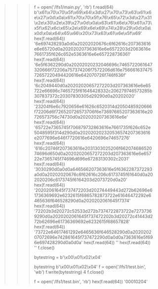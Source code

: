 >>> f = open('/lfs1/main.py', 'rb')
>>> f.read(64)
b'\x61\x70\x70\x5f\x69\x64\x3d\x27\x70\x73\x63\x61\x6e\x27\x0d\x0a\x61\x70\x70\x5f\x76\x65\x72\x3d\x27\x31\x2e\x30\x2e\x39\x27\x0d\x0a\x63\x61\x6e\x76\x61\x73\x5f\x62\x6c\x65\x2e\x69\x6e\x69\x74\x28\x29\x0d\x0a\x0d\x0a\x64\x65\x66\x20\x73\x63\x61\x6e\x5f\x69'
>>> hex(f.read(64))
'6e697428293a0d0a20202020676c6f62616c207363616e6e65720d0a202020207363616e6e6572203d2063616e7661735f626c652e5363616e6e657228736361'
>>> hex(f.read(64))
'6e5f6362290d0a20202020232046696c7465722061647320666f72206a757374206f7572206d616e75666163747572657220494420616e642070726f746f636f'
>>> hex(f.read(64))
'6c2049440d0a20202020657272203d207363616e6e65722e66696c7465725f61646428332c206279746573285b307837372c20307830305d29290d0a20202020'
>>> hex(f.read(64))
'23204f6e6c7920656e61626c6520314d2050485920666f72206d6f726520726573706f6e73697665207363616e20726573756c74730d0a202020207363616e6e'
>>> hex(f.read(64))
'65722e7365745f706879732863616e7661735f626c652e5048595f314d290d0a202020202320536574207363616e2077696e646f7720616e6420696e74657276'
>>> hex(f.read(64))
'616c20746f207363616e2031303025206f66207468652074696d650d0a20202020657272203d207363616e6e65722e7365745f74696d696e67283130302c2031'
>>> hex(f.read(64))
'3030290d0a0d0a646566207363616e5f6362287372293a0d0a20202020676c6f62616c206c6173745f61640d0a202020206c6173745f6164203d2073720d0a20'
>>> hex(f.read(64))
'20202061645f737472203d20274449443d272b62696e61736369692e6232615f6865782873722e61646472292e6465636f646528290d0a2020202061645f7374'
>>> hex(f.read(64))
'72202b3d20272c52533d272b7374722873722e72737369290d0a2020202061645f737472202b3d20272c41443d272b62696e61736369692e6232615f68657828'
>>> hex(f.read(64))
'73722e64617461292e6465636f646528290d0a202020207072696e742861645f737472290d0a0d0a7363616e5f696e697428290d0a0d0a'
>>> hex(f.read(64))
''
>>> hex(f.read(64))
''
>>> f.close()
>>>
>>>
>>> bytestring = b'\x00\x01\x02\x04'
>>>
>>>
>>> bytestring
b'\x00\x01\x02\x04'
>>> f = open('/lfs1/test.bin', 'wb')
>>> f.write(bytestring)
4
>>> f.close()
>>>
>>> f = open('/lfs1/test.bin', 'rb')
>>> hex(f.read(64))
'00010204'
>>>
